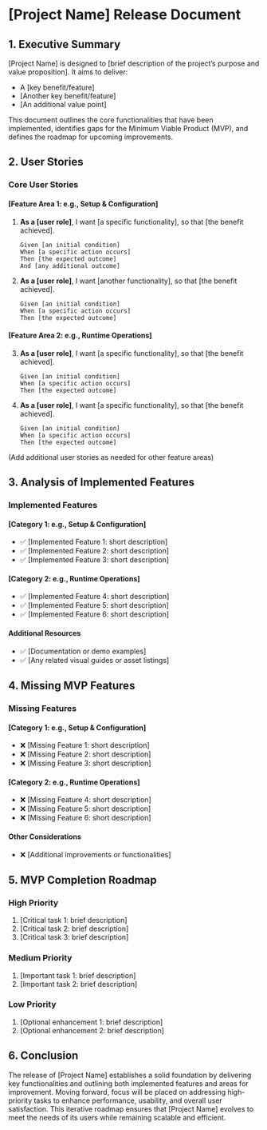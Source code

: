 # [Project Name] Release Document

## 1. Executive Summary

[Project Name] is designed to [brief description of the project’s purpose and value proposition]. It aims to deliver:
- A [key benefit/feature]
- [Another key benefit/feature]
- [An additional value point]

This document outlines the core functionalities that have been implemented, identifies gaps for the Minimum Viable Product (MVP), and defines the roadmap for upcoming improvements.

## 2. User Stories

### Core User Stories

#### [Feature Area 1: e.g., Setup & Configuration]
1. **As a [user role]**, I want [a specific functionality], so that [the benefit achieved].
   ```
   Given [an initial condition]
   When [a specific action occurs]
   Then [the expected outcome]
   And [any additional outcome]
   ```

2. **As a [user role]**, I want [another functionality], so that [the benefit achieved].
   ```
   Given [an initial condition]
   When [a specific action occurs]
   Then [the expected outcome]
   ```

#### [Feature Area 2: e.g., Runtime Operations]
3. **As a [user role]**, I want [a specific functionality], so that [the benefit achieved].
   ```
   Given [an initial condition]
   When [a specific action occurs]
   Then [the expected outcome]
   ```

4. **As a [user role]**, I want [a specific functionality], so that [the benefit achieved].
   ```
   Given [an initial condition]
   When [a specific action occurs]
   Then [the expected outcome]
   ```

(Add additional user stories as needed for other feature areas)

## 3. Analysis of Implemented Features

### Implemented Features

#### [Category 1: e.g., Setup & Configuration]
- ✅ [Implemented Feature 1: short description]
- ✅ [Implemented Feature 2: short description]
- ✅ [Implemented Feature 3: short description]

#### [Category 2: e.g., Runtime Operations]
- ✅ [Implemented Feature 4: short description]
- ✅ [Implemented Feature 5: short description]
- ✅ [Implemented Feature 6: short description]

#### Additional Resources
- ✅ [Documentation or demo examples]
- ✅ [Any related visual guides or asset listings]

## 4. Missing MVP Features

### Missing Features

#### [Category 1: e.g., Setup & Configuration]
- ❌ [Missing Feature 1: short description]
- ❌ [Missing Feature 2: short description]
- ❌ [Missing Feature 3: short description]

#### [Category 2: e.g., Runtime Operations]
- ❌ [Missing Feature 4: short description]
- ❌ [Missing Feature 5: short description]
- ❌ [Missing Feature 6: short description]

#### Other Considerations
- ❌ [Additional improvements or functionalities]

## 5. MVP Completion Roadmap

### High Priority
1. [Critical task 1: brief description]
2. [Critical task 2: brief description]
3. [Critical task 3: brief description]

### Medium Priority
1. [Important task 1: brief description]
2. [Important task 2: brief description]

### Low Priority
1. [Optional enhancement 1: brief description]
2. [Optional enhancement 2: brief description]

## 6. Conclusion

The release of [Project Name] establishes a solid foundation by delivering key functionalities and outlining both implemented features and areas for improvement. Moving forward, focus will be placed on addressing high-priority tasks to enhance performance, usability, and overall user satisfaction. This iterative roadmap ensures that [Project Name] evolves to meet the needs of its users while remaining scalable and efficient.
